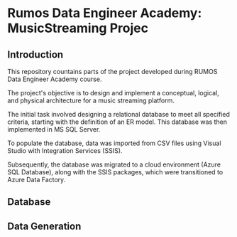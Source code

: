 # Rumos Data Engineer Academy: MusicStreaming Projec

## Introduction
This repository countains parts of the project developed during RUMOS Data Engineer Academy course.

The project's objective is to design and implement a conceptual, logical, and physical architecture for a music streaming platform.

The initial task involved designing a relational database to meet all specified criteria, starting with the definition of an ER model. This database was then implemented in MS SQL Server.

To populate the database, data was imported from CSV files using Visual Studio with Integration Services (SSIS).

Subsequently, the database was migrated to a cloud environment (Azure SQL Database), along with the SSIS packages, which were transitioned to Azure Data Factory.

## Database

## Data Generation


